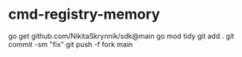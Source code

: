 # cmd-registry-memory

go get github.com/NikitaSkrynnik/sdk@main
go mod tidy
git add .
git commit -sm "fix"
git push -f fork main